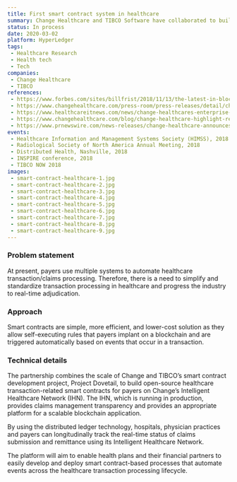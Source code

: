 ```yaml
---
title: First smart contract system in healthcare
summary: Change Healthcare and TIBCO Software have collaborated to build the first smart contract system for healthcare. They will be using the Change Healthcare Intelligent Healthcare Network blockchain technology and TIBCO's smart contract developer project, Project Dovetail. This platform will help health plans to develop and deploy smart contract-based processes that will automate the events across the healthcare transaction processing lifecycle.  
status: In process
date: 2020-03-02
platform: HyperLedger 
tags:
 - Healthcare Research
 - Health tech
 - Tech
companies:
 - Change Healthcare
 - TIBCO
references:
 - https://www.forbes.com/sites/billfrist/2018/11/13/the-latest-in-blockchain-in-healthcare-top-takeaways-from-distributed-health/#17fa0bca3e5a
 - https://www.changehealthcare.com/press-room/press-releases/detail/change-healthcare-and-tibco-bring-blockchain-to-healthcare
 - https://www.healthcareitnews.com/news/change-healthcares-enterprise-blockchain-tech-now-available-hospitals-practices-payers
 - https://www.changehealthcare.com/blog/change-healthcare-highlight-revenue-cycle-management-analytics-decision-making-solutions-himss18/
 - https://www.prnewswire.com/news-releases/change-healthcare-announces-general-availability-of-first-enterprise-scale-blockchain-solution-for-healthcare-300578989.html
events: 
 - Healthcare Information and Management Systems Society (HIMSS), 2018
 - Radiological Society of North America Annual Meeting, 2018
 - Distributed Health, Nashville, 2018
 - INSPIRE conference, 2018
 - TIBCO NOW 2018
images: 
 - smart-contract-healthcare-1.jpg
 - smart-contract-healthcare-2.jpg
 - smart-contract-healthcare-3.jpg
 - smart-contract-healthcare-4.jpg
 - smart-contract-healthcare-5.jpg
 - smart-contract-healthcare-6.jpg
 - smart-contract-healthcare-7.jpg
 - smart-contract-healthcare-8.jpg
 - smart-contract-healthcare-9.jpg
---
```


### Problem statement

At present, payers use multiple systems to automate healthcare transaction/claims processing. Therefore, there is a need to simplify and standardize transaction processing in healthcare and progress the industry to real-time adjudication.

### Approach

Smart contracts are simple, more efficient, and lower-cost solution as they allow self-executing rules that payers implant on a blockchain and are triggered automatically based on events that occur in a transaction. 

### Technical details

The partnership combines the scale of Change and TIBCO’s smart contract development project, Project Dovetail, to build open-source healthcare transaction-related smart contracts for payers on Change’s Intelligent Healthcare Network (IHN). The IHN, which is running in production, provides claims management transparency and provides an appropriate platform for a scalable blockchain application.

By using the distributed ledger technology, hospitals, physician practices and payers can longitudinally track the real-time status of claims submission and remittance using its Intelligent Healthcare Network.

The platform will aim to enable health plans and their financial partners to easily develop and deploy smart contract-based processes that automate events across the healthcare transaction processing lifecycle.
